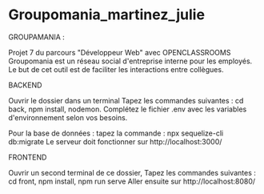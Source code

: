 # Groupomania_martinez_julie

GROUPAMANIA :

Projet 7 du parcours "Développeur Web" avec OPENCLASSROOMS
Groupomania est un réseau social d'entreprise interne pour les employés. Le but de cet outil est de faciliter les interactions entre collègues.

BACKEND

Ouvrir le dossier dans un terminal
Tapez les commandes suivantes : cd back, npm install, nodemon.
Complétez le fichier .env avec les variables d'environnement selon vos besoins.


Pour la base de données : tapez la commande : npx sequelize-cli db:migrate
Le serveur doit fonctionner sur http://localhost:3000/

FRONTEND

Ouvrir un second terminal de ce dossier,
Tapez les commandes suivantes : cd front, npm install, npm run serve Aller ensuite sur http://localhost:8080/
